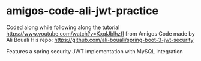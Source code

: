 # amigos-code-ali-jwt-practice

Coded along while following along the tutorial https://www.youtube.com/watch?v=KxqlJblhzfI from Amigos Code made by Ali Bouali
His repo: https://github.com/ali-bouali/spring-boot-3-jwt-security

Features a spring security JWT implementation with MySQL integration
